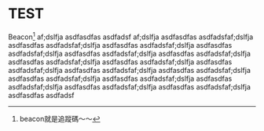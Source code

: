 # TEST
Beacon[^Beacon]
af;dslfja
asdfasdfas
asdfadsf
af;dslfja
asdfasdfas
asdfadsfaf;dslfja
asdfasdfas
asdfadsfaf;dslfja
asdfasdfas
asdfadsfaf;dslfja
asdfasdfas
asdfadsfaf;dslfja
asdfasdfas
asdfadsfaf;dslfja
asdfasdfas
asdfadsfaf;dslfja
asdfasdfas
asdfadsfaf;dslfja
asdfasdfas
asdfadsfaf;dslfja
asdfasdfas
asdfadsfaf;dslfja
asdfasdfas
asdfadsfaf;dslfja
asdfasdfas
asdfadsfaf;dslfja
asdfasdfas
asdfadsfaf;dslfja
asdfasdfas
asdfadsfaf;dslfja
asdfasdfas
asdfadsfaf;dslfja
asdfasdfas
asdfadsfaf;dslfja
asdfasdfas
asdfadsfaf;dslfja
asdfasdfas
asdfadsf
[^Beacon]: beacon就是追蹤碼～～
